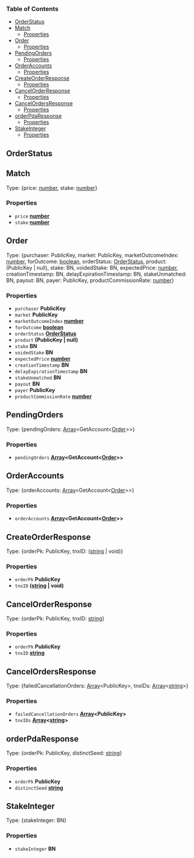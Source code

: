 <!-- Generated by documentation.js. Update this documentation by updating the source code. -->

### Table of Contents

*   [OrderStatus][1]
*   [Match][2]
    *   [Properties][3]
*   [Order][4]
    *   [Properties][5]
*   [PendingOrders][6]
    *   [Properties][7]
*   [OrderAccounts][8]
    *   [Properties][9]
*   [CreateOrderResponse][10]
    *   [Properties][11]
*   [CancelOrderResponse][12]
    *   [Properties][13]
*   [CancelOrdersResponse][14]
    *   [Properties][15]
*   [orderPdaResponse][16]
    *   [Properties][17]
*   [StakeInteger][18]
    *   [Properties][19]

## OrderStatus

## Match

Type: {price: [number][20], stake: [number][20]}

### Properties

*   `price` **[number][20]**&#x20;
*   `stake` **[number][20]**&#x20;

## Order

Type: {purchaser: PublicKey, market: PublicKey, marketOutcomeIndex: [number][20], forOutcome: [boolean][21], orderStatus: [OrderStatus][1], product: (PublicKey | null), stake: BN, voidedStake: BN, expectedPrice: [number][20], creationTimestamp: BN, delayExpirationTimestamp: BN, stakeUnmatched: BN, payout: BN, payer: PublicKey, productCommissionRate: [number][20]}

### Properties

*   `purchaser` **PublicKey**&#x20;
*   `market` **PublicKey**&#x20;
*   `marketOutcomeIndex` **[number][20]**&#x20;
*   `forOutcome` **[boolean][21]**&#x20;
*   `orderStatus` **[OrderStatus][1]**&#x20;
*   `product` **(PublicKey | null)**&#x20;
*   `stake` **BN**&#x20;
*   `voidedStake` **BN**&#x20;
*   `expectedPrice` **[number][20]**&#x20;
*   `creationTimestamp` **BN**&#x20;
*   `delayExpirationTimestamp` **BN**&#x20;
*   `stakeUnmatched` **BN**&#x20;
*   `payout` **BN**&#x20;
*   `payer` **PublicKey**&#x20;
*   `productCommissionRate` **[number][20]**&#x20;

## PendingOrders

Type: {pendingOrders: [Array][22]\<GetAccount<[Order][4]>>}

### Properties

*   `pendingOrders` **[Array][22]\<GetAccount<[Order][4]>>**&#x20;

## OrderAccounts

Type: {orderAccounts: [Array][22]\<GetAccount<[Order][4]>>}

### Properties

*   `orderAccounts` **[Array][22]\<GetAccount<[Order][4]>>**&#x20;

## CreateOrderResponse

Type: {orderPk: PublicKey, tnxID: ([string][23] | void)}

### Properties

*   `orderPk` **PublicKey**&#x20;
*   `tnxID` **([string][23] | void)**&#x20;

## CancelOrderResponse

Type: {orderPk: PublicKey, tnxID: [string][23]}

### Properties

*   `orderPk` **PublicKey**&#x20;
*   `tnxID` **[string][23]**&#x20;

## CancelOrdersResponse

Type: {failedCancellationOrders: [Array][22]\<PublicKey>, tnxIDs: [Array][22]<[string][23]>}

### Properties

*   `failedCancellationOrders` **[Array][22]\<PublicKey>**&#x20;
*   `tnxIDs` **[Array][22]<[string][23]>**&#x20;

## orderPdaResponse

Type: {orderPk: PublicKey, distinctSeed: [string][23]}

### Properties

*   `orderPk` **PublicKey**&#x20;
*   `distinctSeed` **[string][23]**&#x20;

## StakeInteger

Type: {stakeInteger: BN}

### Properties

*   `stakeInteger` **BN**&#x20;

[1]: #orderstatus

[2]: #match

[3]: #properties

[4]: #order

[5]: #properties-1

[6]: #pendingorders

[7]: #properties-2

[8]: #orderaccounts

[9]: #properties-3

[10]: #createorderresponse

[11]: #properties-4

[12]: #cancelorderresponse

[13]: #properties-5

[14]: #cancelordersresponse

[15]: #properties-6

[16]: #orderpdaresponse

[17]: #properties-7

[18]: #stakeinteger

[19]: #properties-8

[20]: https://developer.mozilla.org/docs/Web/JavaScript/Reference/Global_Objects/Number

[21]: https://developer.mozilla.org/docs/Web/JavaScript/Reference/Global_Objects/Boolean

[22]: https://developer.mozilla.org/docs/Web/JavaScript/Reference/Global_Objects/Array

[23]: https://developer.mozilla.org/docs/Web/JavaScript/Reference/Global_Objects/String
